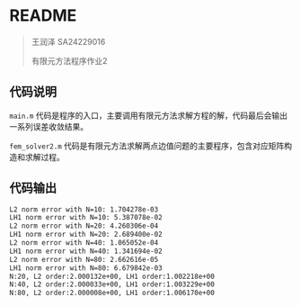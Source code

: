 # README

> 王润泽 SA24229016
>
> 有限元方法程序作业2

## 代码说明

`main.m` 代码是程序的入口，主要调用有限元方法求解方程的解，代码最后会输出一系列误差收敛结果。

`fem_solver2.m` 代码是有限元方法求解两点边值问题的主要程序，包含对应矩阵构造和求解过程。

## 代码输出

```sh
L2 norm error with N=10: 1.704278e-03
LH1 norm error with N=10: 5.387078e-02
L2 norm error with N=20: 4.260306e-04
LH1 norm error with N=20: 2.689400e-02
L2 norm error with N=40: 1.065052e-04
LH1 norm error with N=40: 1.341694e-02
L2 norm error with N=80: 2.662616e-05
LH1 norm error with N=80: 6.679842e-03
N:20, L2 order:2.000132e+00, LH1 order:1.002218e+00
N:40, L2 order:2.000033e+00, LH1 order:1.003229e+00
N:80, L2 order:2.000008e+00, LH1 order:1.006170e+00
```

